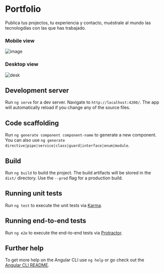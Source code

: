 # Portfolio
Publica tus projectos, tu experiencia y contacto, muéstrale al mundo las tecnologdías con las que has trabajado.

### Mobile view
![image](https://user-images.githubusercontent.com/35951139/150903470-6e75e08d-5009-41c1-9518-e74c573d9e13.png)


### Desktop view
![desk](https://user-images.githubusercontent.com/35951139/152648037-cab73e86-259a-49a7-a9a4-ed9dcd5bcdb9.png)


## Development server

Run `ng serve` for a dev server. Navigate to `http://localhost:4200/`. The app will automatically reload if you change any of the source files.

## Code scaffolding

Run `ng generate component component-name` to generate a new component. You can also use `ng generate directive|pipe|service|class|guard|interface|enum|module`.

## Build

Run `ng build` to build the project. The build artifacts will be stored in the `dist/` directory. Use the `--prod` flag for a production build.

## Running unit tests

Run `ng test` to execute the unit tests via [Karma](https://karma-runner.github.io).

## Running end-to-end tests

Run `ng e2e` to execute the end-to-end tests via [Protractor](http://www.protractortest.org/).

## Further help

To get more help on the Angular CLI use `ng help` or go check out the [Angular CLI README](https://github.com/angular/angular-cli/blob/master/README.md).
